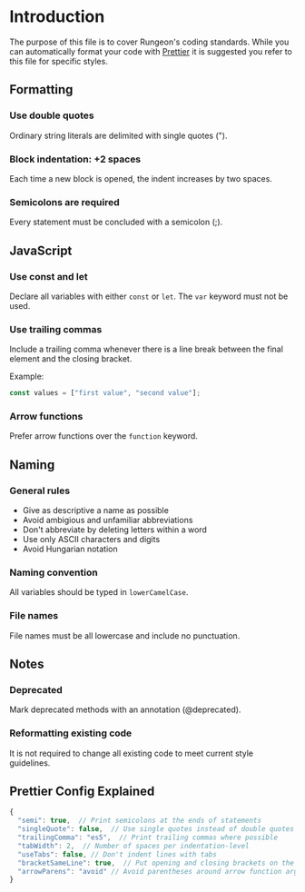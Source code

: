 # Introduction

The purpose of this file is to cover Rungeon's coding standards. While you can automatically format your code with [Prettier](/contributing.md) it is suggested you refer to this file for specific styles.

## Formatting

### Use double quotes

Ordinary string literals are delimited with single quotes (").

### Block indentation: +2 spaces

Each time a new block is opened, the indent increases by two spaces.

### Semicolons are required

Every statement must be concluded with a semicolon (;).

## JavaScript

### Use const and let

Declare all variables with either `const` or `let`. The `var` keyword must not be used.

### Use trailing commas

Include a trailing comma whenever there is a line break between the final element and the closing bracket.

Example:

```js
const values = ["first value", "second value"];
```

### Arrow functions

Prefer arrow functions over the `function` keyword.

## Naming

### General rules

- Give as descriptive a name as possible
- Avoid ambigious and unfamiliar abbreviations
- Don't abbreviate by deleting letters within a word
- Use only ASCII characters and digits
- Avoid Hungarian notation

### Naming convention

All variables should be typed in `lowerCamelCase`.

### File names

File names must be all lowercase and include no punctuation.

## Notes

### Deprecated

Mark deprecated methods with an annotation (@deprecated).

### Reformatting existing code

It is not required to change all existing code to meet current style guidelines.

## Prettier Config Explained

```js
{
  "semi": true,  // Print semicolons at the ends of statements
  "singleQuote": false,  // Use single quotes instead of double quotes
  "trailingComma": "es5",  // Print trailing commas where possible
  "tabWidth": 2,  // Number of spaces per indentation-level
  "useTabs": false, // Don't indent lines with tabs
  "bracketSameLine": true,  // Put opening and closing brackets on the same line
  "arrowParens": "avoid" // Avoid parentheses around arrow function arguments
}
```
